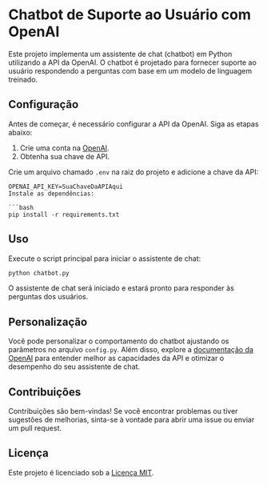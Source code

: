 # Chatbot de Suporte ao Usuário com OpenAI

Este projeto implementa um assistente de chat (chatbot) em Python utilizando a API da OpenAI. O chatbot é projetado para fornecer suporte ao usuário respondendo a perguntas com base em um modelo de linguagem treinado.

## Configuração

Antes de começar, é necessário configurar a API da OpenAI. Siga as etapas abaixo:

1. Crie uma conta na [OpenAI](https://platform.openai.com/signup).
2. Obtenha sua chave de API.

Crie um arquivo chamado `.env` na raiz do projeto e adicione a chave da API:

```plaintext
OPENAI_API_KEY=SuaChaveDaAPIAqui
Instale as dependências:

```bash
pip install -r requirements.txt
```

## Uso

Execute o script principal para iniciar o assistente de chat:

```bash
python chatbot.py
```

O assistente de chat será iniciado e estará pronto para responder às perguntas dos usuários.

## Personalização

Você pode personalizar o comportamento do chatbot ajustando os parâmetros no arquivo `config.py`. Além disso, explore a [documentação da OpenAI](https://beta.openai.com/docs/) para entender melhor as capacidades da API e otimizar o desempenho do seu assistente de chat.

## Contribuições

Contribuições são bem-vindas! Se você encontrar problemas ou tiver sugestões de melhorias, sinta-se à vontade para abrir uma issue ou enviar um pull request.

## Licença

Este projeto é licenciado sob a [Licença MIT](LICENSE).
```

